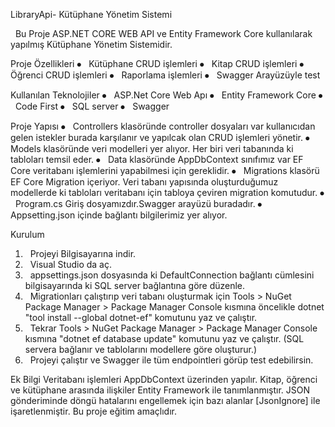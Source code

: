 LibraryApi- Kütüphane Yönetim Sistemi

 	Bu Proje ASP.NET CORE WEB API ve Entity Framework Core kullanılarak yapılmış Kütüphane Yönetim Sistemidir.


Proje Özellikleri
⦁	 	Kütüphane CRUD işlemleri
⦁	 	Kitap CRUD işlemleri
⦁	 	Öğrenci CRUD işlemleri
⦁	 	Raporlama işlemleri
⦁	 	Swagger Arayüzüyle test


Kullanılan Teknolojiler
⦁	 	ASP.Net Core Web Apı
⦁	 	Entity Framework Core
⦁	 	Code First
⦁	 	SQL server
⦁	 	Swagger


Proje Yapısı
⦁	 	Controllers klasöründe controller dosyaları var kullanıcıdan gelen istekler burada karşılanır ve yapılcak olan CRUD işlemleri yönetir.
⦁	 	Models klasöründe veri modelleri yer alıyor. Her biri veri tabanında ki tabloları temsil eder.
⦁	 	Data klasöründe AppDbContext sınıfımız var EF Core veritabanı işlemlerini yapabilmesi için gereklidir.
⦁	 	Migrations klasörü EF Core Migration içeriyor. Veri tabanı yapısında oluşturduğumuz modellerde ki tabloları veritabanı için tabloya çeviren migration komutudur.
⦁	 	Program.cs Giriş dosyamızdır.Swagger arayüzü buradadır.
⦁	 	Appsetting.json içinde bağlantı bilgilerimiz yer alıyor.



Kurulum
1.	 	Projeyi Bilgisayarına indir.
2.	 	Visual Studio da aç.
3.	 	appsettings.json dosyasında ki DefaultConnection bağlantı cümlesini bilgisayarında ki SQL server bağlantına göre düzenle.
4.	 	Migrationları çalıştırıp veri tabanı oluşturmak için Tools > NuGet Package Manager > Package Manager Console kısmına öncelikle dotnet "tool install --global dotnet-ef" komutunu yaz ve çalıştır.
5.	 	Tekrar Tools > NuGet Package Manager > Package Manager Console kısmına "dotnet ef database update" komutunu yaz ve çalıştır. (SQL servera bağlanır ve tablolarını modellere göre oluşturur.)
6.	 	Projeyi çalıştır ve Swagger ile tüm endpointleri görüp test edebilirsin.


Ek Bilgi
Veritabanı işlemleri AppDbContext üzerinden yapılır. Kitap, öğrenci ve kütüphane arasında ilişkiler Entity Framework ile tanımlanmıştır. JSON gönderiminde döngü hatalarını engellemek için bazı alanlar [JsonIgnore] ile işaretlenmiştir.
Bu proje eğitim amaçlıdır.
